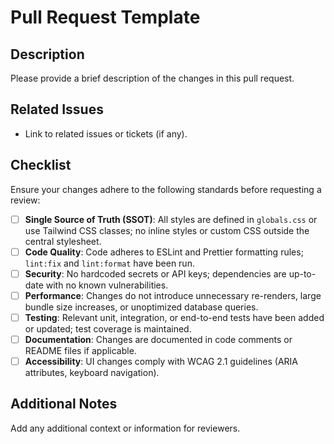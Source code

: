 # Pull Request Template

## Description
Please provide a brief description of the changes in this pull request.

## Related Issues
- Link to related issues or tickets (if any).

## Checklist
Ensure your changes adhere to the following standards before requesting a review:

- [ ] **Single Source of Truth (SSOT)**: All styles are defined in `globals.css` or use Tailwind CSS classes; no inline styles or custom CSS outside the central stylesheet.
- [ ] **Code Quality**: Code adheres to ESLint and Prettier formatting rules; `lint:fix` and `lint:format` have been run.
- [ ] **Security**: No hardcoded secrets or API keys; dependencies are up-to-date with no known vulnerabilities.
- [ ] **Performance**: Changes do not introduce unnecessary re-renders, large bundle size increases, or unoptimized database queries.
- [ ] **Testing**: Relevant unit, integration, or end-to-end tests have been added or updated; test coverage is maintained.
- [ ] **Documentation**: Changes are documented in code comments or README files if applicable.
- [ ] **Accessibility**: UI changes comply with WCAG 2.1 guidelines (ARIA attributes, keyboard navigation).

## Additional Notes
Add any additional context or information for reviewers. 